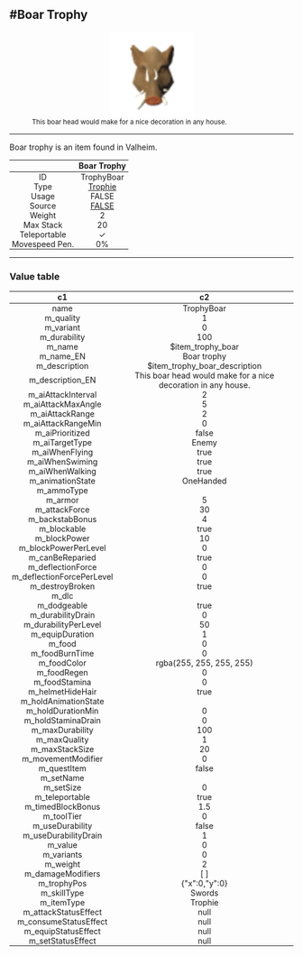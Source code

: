 <meta property="og:title" content="Boar Trophy - MoreValheim" /><meta property="og:type" content="website" /><meta property="og:image" content="/assets/boar_trophy.png" /><meta property="og:description" content="Boar Trophy is an item found in Valheim." /><meta name="theme-color" content="#546D78"><meta name="twitter:card" content="summary_large_image">
#Boar Trophy
-------------
<style>img {width:20px;}.tb {width:150px;display: block;margin-left: auto;margin-right: auto;}</style>

<style>.md-typeset table:not([class]) th:not([align]) {min-width:unset!important;}</style>
<style>td{padding:0em 0.3em!important;text-align:center!important;border-left:.05rem solid var(--md-default-fg-color--lightest)}</style>

<style>th{padding:0.1em 0.3em!important;text-align:center!important;font-weight:bold}</style>

<style>pre{text-align:right!important}</style>
<style>table tr td:first-child {border-left: 0;};</style>

<figure><img src="/assets/boar_trophy.png" class="tb" /><figcaption><small>This boar head would make for a nice decoration in any house.</small></figcaption></figure>

-------------

Boar trophy is an item found in Valheim.

|        | Boar Trophy              |
| ----------- | ------------------------------------ |
| ID |TrophyBoar
| Type | [Trophie](../../types/trophie)
| Usage | FALSE<br>
| Source | [FALSE](../../items/false)
| Weight | 2 |
| Max Stack | 20 |
| Teleportable | ✓
| Movespeed Pen. | 0%


-------------

### Value table
|c1|c2|
|----|----|
|name|TrophyBoar|
|m_quality|1|
|m_variant|0|
|m_durability|100|
|m_name|$item_trophy_boar|
|m_name_EN|Boar trophy|
|m_description|$item_trophy_boar_description|
|m_description_EN|This boar head would make for a nice decoration in any house.|
|m_aiAttackInterval|2|
|m_aiAttackMaxAngle|5|
|m_aiAttackRange|2|
|m_aiAttackRangeMin|0|
|m_aiPrioritized|false|
|m_aiTargetType|Enemy|
|m_aiWhenFlying|true|
|m_aiWhenSwiming|true|
|m_aiWhenWalking|true|
|m_animationState|OneHanded|
|m_ammoType||
|m_armor|5|
|m_attackForce|30|
|m_backstabBonus|4|
|m_blockable|true|
|m_blockPower|10|
|m_blockPowerPerLevel|0|
|m_canBeReparied|true|
|m_deflectionForce|0|
|m_deflectionForcePerLevel|0|
|m_destroyBroken|true|
|m_dlc||
|m_dodgeable|true|
|m_durabilityDrain|0|
|m_durabilityPerLevel|50|
|m_equipDuration|1|
|m_food|0|
|m_foodBurnTime|0|
|m_foodColor|rgba(255, 255, 255, 255)|
|m_foodRegen|0|
|m_foodStamina|0|
|m_helmetHideHair|true|
|m_holdAnimationState||
|m_holdDurationMin|0|
|m_holdStaminaDrain|0|
|m_maxDurability|100|
|m_maxQuality|1|
|m_maxStackSize|20|
|m_movementModifier|0|
|m_questItem|false|
|m_setName||
|m_setSize|0|
|m_teleportable|true|
|m_timedBlockBonus|1.5|
|m_toolTier|0|
|m_useDurability|false|
|m_useDurabilityDrain|1|
|m_value|0|
|m_variants|0|
|m_weight|2|
|m_damageModifiers|[  ]|
|m_trophyPos|{"x":0,"y":0}|
|m_skillType|Swords|
|m_itemType|Trophie|
|m_attackStatusEffect|null|
|m_consumeStatusEffect|null|
|m_equipStatusEffect|null|
|m_setStatusEffect|null|
